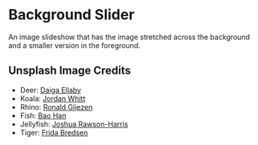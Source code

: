 # Background Slider

An image slideshow that has the image stretched across the background and a smaller version in the foreground.

## Unsplash Image Credits

- Deer: [Daiga Ellaby](https://unsplash.com/photos/39DYsZsFl84)
- Koala: [Jordan Whitt](https://unsplash.com/photos/EerxztHCjM8)
- Rhino: [Ronald Gijezen](https://unsplash.com/photos/7h06P9UKhYY)
- Fish: [Bao Han](https://unsplash.com/photos/7AbabK9lsB4)
- Jellyfish: [Joshua Rawson-Harris](https://unsplash.com/photos/PxaikXoyX54)
- Tiger: [Frida Bredsen](https://unsplash.com/photos/LNSIGPuZXIg)

